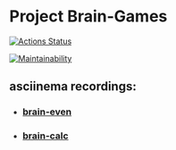 # Project Brain-Games
[![Actions Status](https://github.com/DmitriySmolin/php-project-45/workflows/hexlet-check/badge.svg)](https://github.com/DmitriySmolin/php-project-45/actions)

[![Maintainability](https://api.codeclimate.com/v1/badges/8450ab124276e3b12131/maintainability)](https://codeclimate.com/github/DmitriySmolin/php-project-45/maintainability)

## asciinema recordings:

* ### [brain-even](https://asciinema.org/a/5NxTI9nYI6TD34U7opUbrTboe)
* ### [brain-calc](https://asciinema.org/a/xb0KtrfSQ3rD5cAREQdlwNYHF)